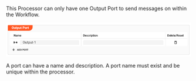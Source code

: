This Processor can only have one Output Port to send messages on within the
Workflow.

![Output Ports](._output-ports-single_images/a2fe874a.png)

A port can have a name and description. A port name must exist and be unique within the processor.
